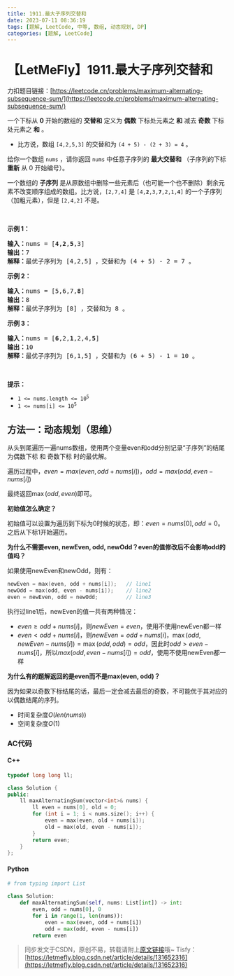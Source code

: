 ```yaml
---
title: 1911.最大子序列交替和
date: 2023-07-11 08:36:19
tags: [题解, LeetCode, 中等, 数组, 动态规划, DP]
categories: [题解, LeetCode]
---
```


# 【LetMeFly】1911.最大子序列交替和

力扣题目链接：[https://leetcode.cn/problems/maximum-alternating-subsequence-sum/](https://leetcode.cn/problems/maximum-alternating-subsequence-sum/)

<p>一个下标从 <strong>0</strong> 开始的数组的 <strong>交替和</strong> 定义为 <strong>偶数</strong> 下标处元素之 <strong>和</strong> 减去 <strong>奇数</strong> 下标处元素之 <strong>和</strong> 。</p>

<ul>
	<li>比方说，数组 <code>[4,2,5,3]</code> 的交替和为 <code>(4 + 5) - (2 + 3) = 4</code> 。</li>
</ul>

<p>给你一个数组 <code>nums</code> ，请你返回 <code>nums</code> 中任意子序列的 <strong>最大交替和</strong> （子序列的下标 <strong>重新</strong> 从 0 开始编号）。</p>

<ul>
</ul>

<p>一个数组的 <strong>子序列</strong> 是从原数组中删除一些元素后（也可能一个也不删除）剩余元素不改变顺序组成的数组。比方说，<code>[2,7,4]</code> 是 <code>[4,<strong>2</strong>,3,<strong>7</strong>,2,1,<strong>4</strong>]</code> 的一个子序列（加粗元素），但是 <code>[2,4,2]</code> 不是。</p>

<p> </p>

<p><b>示例 1：</b></p>

<pre><b>输入：</b>nums = [<strong>4</strong>,<strong>2</strong>,<strong>5</strong>,3]
<b>输出：</b>7
<b>解释：</b>最优子序列为 [4,2,5] ，交替和为 (4 + 5) - 2 = 7 。
</pre>

<p><strong>示例 2：</strong></p>

<pre><b>输入：</b>nums = [5,6,7,<strong>8</strong>]
<b>输出：</b>8
<b>解释：</b>最优子序列为 [8] ，交替和为 8 。
</pre>

<p><strong>示例 3：</strong></p>

<pre><b>输入：</b>nums = [<strong>6</strong>,2,<strong>1</strong>,2,4,<strong>5</strong>]
<b>输出：</b>10
<b>解释：</b>最优子序列为 [6,1,5] ，交替和为 (6 + 5) - 1 = 10 。
</pre>

<p> </p>

<p><strong>提示：</strong></p>

<ul>
	<li><code>1 &lt;= nums.length &lt;= 10<sup>5</sup></code></li>
	<li><code>1 &lt;= nums[i] &lt;= 10<sup>5</sup></code></li>
</ul>


    
## 方法一：动态规划（思维）

从头到尾遍历一遍nums数组，使用两个变量even和odd分别记录“子序列”的结尾为偶数下标 和 奇数下标 时的最优解。

遍历过程中，$even = max(even, odd + nums[i])$，$odd = max(odd, even - nums[i])$

最终返回$\max (odd, even)$即可。

**初始值怎么确定？**

初始值可以设置为遍历到下标为$0$时候的状态，即：$even = nums[0], odd = 0$。之后从下标$1$开始遍历。

**为什么不需要even, newEven, odd, newOdd？even的值修改后不会影响odd的值吗？**

如果使用newEven和newOdd，则有：

```cpp
newEven = max(even, odd + nums[i]);   // line1
newOdd = max(odd, even - nums[i]);    // line2
even = newEven, odd = newOdd;         // line3
```

执行过line1后，newEven的值一共有两种情况：

+ $even \geq odd + nums[i]$，则$newEven = even$，使用不使用newEven都一样
+ $even < odd + nums[i]$，则$newEven = odd + nums[i]$，$\max(odd, newEven - nums[i]) = \max(odd, odd) = odd$，因此时$odd > even - nums[i]$，所以$max(odd, even - nums[i]) = odd$，使用不使用newEven都一样

**为什么有的题解返回的是even而不是max(even, odd)？**

因为如果以奇数下标结尾的话，最后一定会减去最后的奇数，不可能优于其对应的以偶数结尾的序列。

+ 时间复杂度$O(len(nums))$
+ 空间复杂度$O(1)$

### AC代码

#### C++

```cpp
typedef long long ll;

class Solution {
public:
    ll maxAlternatingSum(vector<int>& nums) {
        ll even = nums[0], old = 0;
        for (int i = 1; i < nums.size(); i++) {
            even = max(even, old + nums[i]);
            old = max(old, even - nums[i]);
        }
        return even;
    }
};
```

#### Python

```python
# from typing import List

class Solution:
    def maxAlternatingSum(self, nums: List[int]) -> int:
        even, odd = nums[0], 0
        for i in range(1, len(nums)):
            even = max(even, odd + nums[i])
            odd = max(odd, even - nums[i])
        return even
```

> 同步发文于CSDN，原创不易，转载请附上[原文链接](https://blog.letmefly.xyz/2023/07/11/LeetCode%201911.%E6%9C%80%E5%A4%A7%E5%AD%90%E5%BA%8F%E5%88%97%E4%BA%A4%E6%9B%BF%E5%92%8C/)哦~
> Tisfy：[https://letmefly.blog.csdn.net/article/details/131652316](https://letmefly.blog.csdn.net/article/details/131652316)
